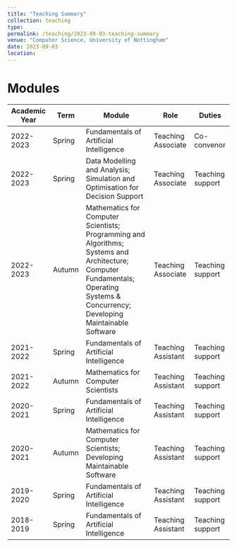 ```yaml
---
title: "Teaching Summary"
collection: teaching
type: 
permalink: /teaching/2023-09-03-teaching-summary
venue: "Computer Science, University of Nottingham"
date: 2023-09-03
location: 
---
```


Modules
======

| Academic Year | Term   | Module                                                                                                                                                                              | Role               | Duties           |
|---------------|--------|-------------------------------------------------------------------------------------------------------------------------------------------------------------------------------------|--------------------|------------------|
| 2022-2023     | Spring | Fundamentals of Artificial Intelligence                                                                                                                                             | Teaching Associate | Co-convenor      |
| 2022-2023     | Spring | Data Modelling and Analysis; Simulation and Optimisation for Decision Support                                                                                                       | Teaching Associate | Teaching support |
| 2022-2023     | Autumn | Mathematics for Computer Scientists; Programming and Algorithms; Systems and Architecture; Computer Fundamentals; Operating Systems & Concurrency; Developing Maintainable Software | Teaching Associate | Teaching support |
| 2021-2022     | Spring | Fundamentals of Artificial Intelligence                                                                                                                                             | Teaching Assistant | Teaching support |
| 2021-2022     | Autumn | Mathematics for Computer Scientists                                                                                                                                                 | Teaching Assistant | Teaching support |
| 2020-2021     | Spring | Fundamentals of Artificial Intelligence                                                                                                                                             | Teaching Assistant | Teaching support |
| 2020-2021     | Autumn | Mathematics for Computer Scientists; Developing Maintainable Software                                                                                                               | Teaching Assistant | Teaching support |
| 2019-2020     | Spring | Fundamentals of Artificial Intelligence                                                                                                                                             | Teaching Assistant | Teaching support |
| 2018-2019     | Spring | Fundamentals of Artificial Intelligence                                                                                                                                             | Teaching Assistant | Teaching support |

